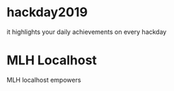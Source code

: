 # hackday2019
it highlights your daily achievements on every hackday

# MLH Localhost
MLH localhost empowers